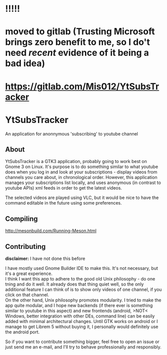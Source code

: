 # !!!!!
# moved to gitlab (Trusting Microsoft brings zero benefit to me, so I do't need *recent* evidence of it being a bad idea)
# https://gitlab.com/Mis012/YtSubsTracker


# YtSubsTracker
An application for anonnymous 'subscribing' to youtube channel

## About
YtSubsTracker is a GTK3 application, probably going to work best on Gnome 3 on Linux. 
It's purpose is to do something similar to what youtube does when you log in and look at your subscriptions - 
display videos from channels you care about, in chronological order. However, this application manages your 
subscriptions list locally, and uses anonymous (in contrast to youtube APIs) xml feeds in order to get the latest videos.

The selected videos are played using VLC, but it would be nice to have the command editable in the future using some preferences.

## Compiling
http://mesonbuild.com/Running-Meson.html

## Contributing
**disclaimer:** I have not done this before

I have mostly used Gnome Builder IDE to make this. It's not necessary, but it's a great experience.  
I think I want this app to adhere to the good old Unix philosophy - do one tning and do it well.
It already does that thing quiet well, so the only additional feature I can think of is to show only videos of one channel, 
if you click on that channel.  
On the other hand, Unix philosophy promotes modularity. I tried to make the app quite modular, and I hope new backends
(if there ever is something similar to youtube in this aspect) and new frontends (android, >NOT< Windows, better integration with other DEs, command line)
can be easily added with minimal architectural changes. Until GTK works on android or I manage to get Librem 5 without buying it,
I personally would definitely use the android port.

So if you want to contribute something bigger, feel free to open an issue or just send me an e-mail, and I'll try to behave professionally and responsibly.
